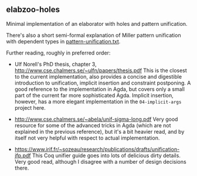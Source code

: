 ## elabzoo-holes

Minimal implementation of an elaborator with holes and pattern unification.

There's also a short semi-formal explanation of Miller pattern unification with
dependent types in [pattern-unification.txt](pattern-unification.txt).

Further reading, roughly in preferred order:

- Ulf Norell's PhD thesis, chapter 3,
  http://www.cse.chalmers.se/~ulfn/papers/thesis.pdf This is the closest to the
  current implementation, also provides a concise and digestible introduction to
  unification, implicit insertion and constraint postponing. A good reference to
  the implementation in Agda, but covers only a small part of the current far
  more sophisticated Agda. Implicit insertion, however, has a more elegant
  implementation in the `04-implicit-args` project here.

- http://www.cse.chalmers.se/~abela/unif-sigma-long.pdf Very good resource
  for some of the advanced tricks in Agda (which are not explained in the
  previous reference), but it's a bit heavier read, and by itself not very
  helpful with respect to actual implementation.
- https://www.irif.fr/~sozeau/research/publications/drafts/unification-jfp.pdf
  This Coq unifier guide goes into lots of delicious dirty details. Very good
  read, although I disagree with a number of design decisions there.
